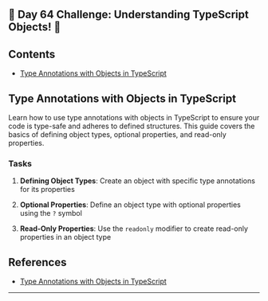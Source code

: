 ## 🚀 Day 64 Challenge: Understanding TypeScript Objects! 🚀

## Contents
- [Type Annotations with Objects in TypeScript](#type-annotations-with-objects-in-typescript)

## Type Annotations with Objects in TypeScript

Learn how to use type annotations with objects in TypeScript to ensure your code is type-safe and adheres to defined structures. This guide covers the basics of defining object types, optional properties, and read-only properties.

### Tasks
1. **Defining Object Types**: Create an object with specific type annotations for its properties 

2. **Optional Properties**: Define an object type with optional properties using the `?` symbol 

3. **Read-Only Properties**: Use the `readonly` modifier to create read-only properties in an object type 

## References
- [Type Annotations with Objects in TypeScript](https://github.com/AsharibAli/100-days-of-code/tree/main/day-64/TS-Object)

---